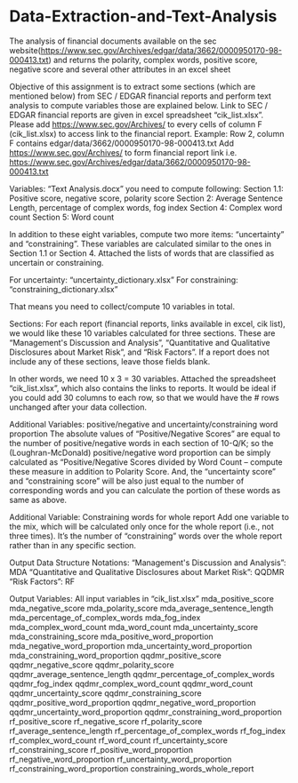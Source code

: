 # Data-Extraction-and-Text-Analysis
The analysis of financial documents available on the sec website(https://www.sec.gov/Archives/edgar/data/3662/0000950170-98-000413.txt) and returns the polarity, complex words, positive score, negative score and several other attributes in an excel sheet

Objective of this assignment is to extract some sections (which are mentioned below) from SEC / EDGAR financial reports and perform text analysis to compute variables those are explained below. Link to SEC / EDGAR financial reports are given in excel spreadsheet “cik_list.xlsx”. 
Please add https://www.sec.gov/Archives/ to every cells of column F (cik_list.xlsx) to access link to the financial report. 
Example: Row 2, column F contains edgar/data/3662/0000950170-98-000413.txt
Add https://www.sec.gov/Archives/ to form financial report link i.e. 
https://www.sec.gov/Archives/edgar/data/3662/0000950170-98-000413.txt 

Variables:
“Text Analysis.docx” you need to compute following: 
Section 1.1: Positive score, negative score, polarity score
Section 2: Average Sentence Length, percentage of complex words, fog index
Section 4: Complex word count
Section 5: Word count
 
In addition to these eight variables, compute two more items: “uncertainty” and “constraining”. These variables are calculated similar to the ones in Section 1.1 or Section 4. Attached the lists of words that are classified as uncertain or constraining.
 
For uncertainty: “uncertainty_dictionary.xlsx”
For constraining: “constraining_dictionary.xlsx”
 
That means you need to collect/compute 10 variables in total.
 
Sections:
For each report (financial reports, links available in excel, cik list), we would like these 10 variables calculated for three sections. These are 
“Management's Discussion and Analysis”, 
“Quantitative and Qualitative Disclosures about Market Risk”, and 
“Risk Factors”. 
If a report does not include any of these sections, leave those fields blank.
 
In other words, we need 10 x 3 = 30 variables.
Attached the spreadsheet “cik_list.xlsx”, which also contains the links to reports. It would be ideal if you could add 30 columns to each row, so that we would have the # rows unchanged after your data collection.

Additional Variables: positive/negative and uncertainty/constraining word proportion 
The absolute values of “Positive/Negative Scores” are equal to the number of positive/negative words in each section of 10-Q/K; so the (Loughran-McDonald) positive/negative word proportion can be simply calculated as “Positive/Negative Scores divided by Word Count – compute these measure in addition to Polarity Score.  And, the “uncertainty score” and “constraining score” will be also just equal to the number of corresponding words and you can calculate the portion of these words as same as above.  
 
Additional Variable: Constraining words for whole report
Add one variable to the mix, which will be calculated only once for the whole report (i.e., not three times). It’s the number of “constraining” words over the whole report rather than in any specific section.

Output Data Structure
Notations: 
“Management's Discussion and Analysis”: MDA
“Quantitative and Qualitative Disclosures about Market Risk”: QQDMR
“Risk Factors”: RF

Output Variables: 
All input variables in “cik_list.xlsx”
mda_positive_score
mda_negative_score
mda_polarity_score
mda_average_sentence_length
mda_percentage_of_complex_words
mda_fog_index
mda_complex_word_count
mda_word_count
mda_uncertainty_score
mda_constraining_score
mda_positive_word_proportion
mda_negative_word_proportion
mda_uncertainty_word_proportion
mda_constraining_word_proportion
qqdmr_positive_score
qqdmr_negative_score
qqdmr_polarity_score
qqdmr_average_sentence_length
qqdmr_percentage_of_complex_words
qqdmr_fog_index
qqdmr_complex_word_count
qqdmr_word_count
qqdmr_uncertainty_score
qqdmr_constraining_score
qqdmr_positive_word_proportion
qqdmr_negative_word_proportion
qqdmr_uncertainty_word_proportion
qqdmr_constraining_word_proportion
rf_positive_score
rf_negative_score
rf_polarity_score
rf_average_sentence_length
rf_percentage_of_complex_words
rf_fog_index
rf_complex_word_count
rf_word_count
rf_uncertainty_score
rf_constraining_score
rf_positive_word_proportion
rf_negative_word_proportion
rf_uncertainty_word_proportion
rf_constraining_word_proportion
constraining_words_whole_report

